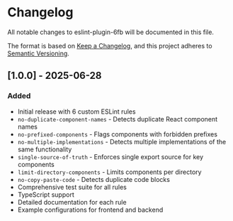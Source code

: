 # Changelog

All notable changes to eslint-plugin-6fb will be documented in this file.

The format is based on [Keep a Changelog](https://keepachangelog.com/en/1.0.0/),
and this project adheres to [Semantic Versioning](https://semver.org/spec/v2.0.0.html).

## [1.0.0] - 2025-06-28

### Added

- Initial release with 6 custom ESLint rules
- `no-duplicate-component-names` - Detects duplicate React component names
- `no-prefixed-components` - Flags components with forbidden prefixes
- `no-multiple-implementations` - Detects multiple implementations of the same functionality
- `single-source-of-truth` - Enforces single export source for key components
- `limit-directory-components` - Limits components per directory
- `no-copy-paste-code` - Detects duplicate code blocks
- Comprehensive test suite for all rules
- TypeScript support
- Detailed documentation for each rule
- Example configurations for frontend and backend